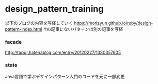 # design_pattern_training
以下のブログの内容を写経していく
https://morizyun.github.io/ruby/design-pattern-index.html
↑の記事にないパターンは別の記事を写経
### facade
http://tbpgr.hatenablog.com/entry/20120227/1330357605

### state
Java言語で学ぶデザインパターン入門のコードを元に一部変更

